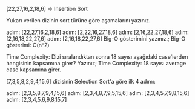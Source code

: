 
[22,27,16,2,18,6] -> Insertion Sort

Yukarı verilen dizinin sort türüne göre aşamalarını yazınız.

adım: [22,27,16,2,18,6]
adım: [2,22,16,27,18,6]
adım: [2,16,22,27,18,6]
adım: [2,16,18,22,27,6]
adım: [2,16,18,22,27,6]
Big-O gösterimini yazınız.;
Big-O gösterimi: O(n^2)

Time Complexity: Dizi sıralandıktan sonra 18 sayısı aşağıdaki case'lerden hangisinin kapsamına girer? Yazınız;
Time Complexity: 18 sayısı average case kapsamına girer.

[7,3,5,8,2,9,4,15,6] dizisinin Selection Sort'a göre ilk 4 adımı:

adım: [2,3,5,8,7,9,4,15,6]
adım: [2,3,4,8,7,9,5,15,6]
adım: [2,3,4,5,7,9,8,15,6]
adım: [2,3,4,5,6,9,8,15,7]

